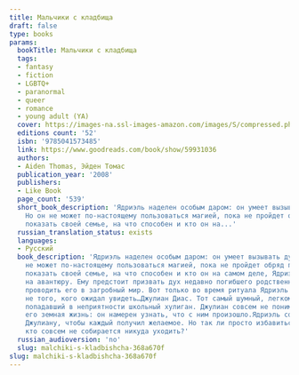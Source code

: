```yaml
---
title: Мальчики с кладбища
draft: false
type: books
params:
  bookTitle: Мальчики с кладбища
  tags:
  - fantasy
  - fiction
  - LGBTQ+
  - paranormal
  - queer
  - romance
  - young adult (YA)
  cover: https://images-na.ssl-images-amazon.com/images/S/compressed.photo.goodreads.com/books/1640457315i/59931036.jpg
  editions count: '52'
  isbn: '9785041573485'
  link: https://www.goodreads.com/book/show/59931036
  authors:
  - Aiden Thomas, Эйден Томас
  publication_year: '2008'
  publishers:
  - Like Book
  page_count: '539'
  short_book_description: 'Ядриэль наделен особым даром: он умеет вызывать духов.
    Но он не может по-настоящему пользоваться магией, пока не пройдет обряд посвящения.Чтобы
    показать своей семье, на что способен и кто он на...'
  russian_translation_status: exists
  languages:
  - Русский
  book_description: 'Ядриэль наделен особым даром: он умеет вызывать духов. Но он
    не может по-настоящему пользоваться магией, пока не пройдет обряд посвящения.Чтобы
    показать своей семье, на что способен и кто он на самом деле, Ядриэль решается
    на авантюру. Ему предстоит призвать дух недавно погибшего родственника, чтобы
    проводить его в загробный мир. Вот только во время ритуала Ядриэль вызывает совсем
    не того, кого ожидал увидеть…Джулиан Диас. Тот самый шумный, легкомысленный, вечно
    попадавший в неприятности школьный хулиган. Джулиан совсем не понимает, как прервалась
    его земная жизнь: он намерен узнать, что с ним произошло.Ядриэль соглашается помочь
    Джулиану, чтобы каждый получил желаемое. Но так ли просто избавиться от того,
    кто совсем не собирается никуда уходить?'
  russian_audioversion: 'no'
  slug: malchiki-s-kladbishcha-368a670f
slug: malchiki-s-kladbishcha-368a670f
---
```

